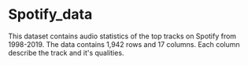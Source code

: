 # Spotify_data
This dataset contains audio statistics of the top  tracks on Spotify from 1998-2019. The data contains 1,942 rows and 17 columns. Each column describe the track and it's qualities.
